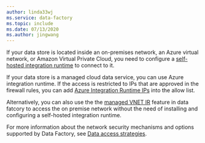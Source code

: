```yaml
---
author: linda33wj
ms.service: data-factory
ms.topic: include
ms.date: 07/13/2020
ms.author: jingwang
---
```

<!--
    Separate the generic requirement on Self-hosted Integration Runtime set-up from connector articles.
-->
If your data store is located inside an on-premises network, an Azure virtual network, or Amazon Virtual Private Cloud, you need to configure a [self-hosted integration runtime](../create-self-hosted-integration-runtime.md) to connect to it.

If your data store is a managed cloud data service, you can use Azure integration runtime. If the access is restricted to IPs that are approved in the firewall rules, you can add [Azure Integration Runtime IPs](../azure-integration-runtime-ip-addresses.md) into the allow list. 

Alternatively, you can also use the the [managed VNET IR](https://docs.microsoft.com/azure/data-factory/tutorial-managed-virtual-network-on-premise-sql-server) feature in data fatcory to access the on premise network without the need of installing and configuring a self-hosted integration runtime.

For more information about the network security mechanisms and options supported by Data Factory, see [Data access strategies](../data-access-strategies.md).
